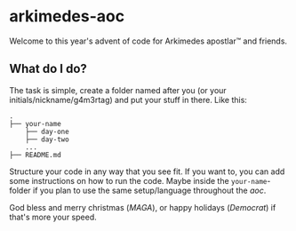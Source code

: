 # arkimedes-aoc

Welcome to this year's advent of code for Arkimedes apostlar™️ and friends.

## What do I do?

The task is simple, create a folder named after you (or your initials/nickname/g4m3rtag) and put your stuff in there. Like this:
```
.
├── your-name
    ├── day-one             
    ├── day-two
    ...             
├── README.md                    
```
Structure your code in any way that you see fit.
If you want to, you can add some instructions on how to run the code. 
Maybe inside the `your-name`-folder if you plan to use the same setup/language throughout the *aoc*.

God bless and merry christmas (_MAGA_), or happy holidays (_Democrat_) if that's more your speed.
